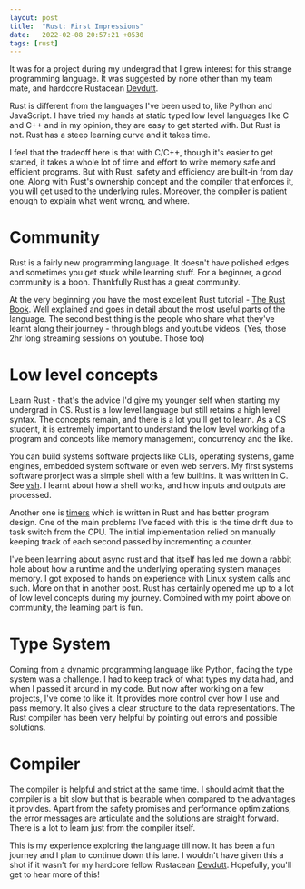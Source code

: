 ```yaml
---
layout: post
title:  "Rust: First Impressions"
date:   2022-02-08 20:57:21 +0530
tags: [rust]
---
```


It was for a project during my undergrad that I grew interest for this strange programming language. It was suggested by none other than my team mate, and hardcore Rustacean [Devdutt](https://twitter.com/devShenoi).

Rust is different from the languages I've been used to, like Python and JavaScript. I have tried my hands at static typed low level languages like C and C++ and in my opinion, they are easy to get started with. But Rust is not. Rust has a steep learning curve and it takes time.

I feel that the tradeoff here is that with C/C++, though it's easier to get started, it takes a whole lot of time and effort to write memory safe and efficient programs. But with Rust, safety and efficiency are built-in from day one. Along with Rust's ownership concept and the compiler that enforces it, you will get used to the underlying rules. Moreover, the compiler is patient enough to explain what went wrong, and where.

# Community
Rust is a fairly new programming language. It doesn't have polished edges and sometimes you get stuck while learning stuff. For a beginner, a good community is a boon. Thankfully Rust has a great community. 

At the very beginning you have the most excellent Rust tutorial - [The Rust Book](https://doc.rust-lang.org/book/). Well explained and goes in detail about the most useful parts of the language. The second best thing is the people who share what they've learnt along their journey - through blogs and youtube videos. (Yes, those 2hr long streaming sessions on youtube. Those too)

# Low level concepts
Learn Rust - that's the advice I'd give my younger self when starting my undergrad in CS. Rust is a low level language but still retains a high level syntax. The concepts remain, and there is a lot you'll get to learn. As a CS student, it is extremely important to understand the low level working of a program and concepts like memory management, concurrency and the like.

You can build systems software projects like CLIs, operating systems, game engines, embedded system software or even web servers. My first systems software prorject was a simple shell with a few builtins. It was written in C. See [vsh](https://github.com/123benr/vsh). I learnt about how a shell works, and how inputs and outputs are processed.

Another one is [timers](https://github.com/123benr/timers) which is written in Rust and has better program design. One of the main problems I've faced with this is the time drift due to task switch from the CPU. The initial implementation relied on manually keeping track of each second passed by incrementing a counter.

I've been learning about async rust and that itself has led me down a rabbit hole about how a runtime and the underlying operating system manages memory. I got exposed to hands on experience with Linux system calls and such. More on that in another post. Rust has certainly opened me up to a lot of low level concepts during my journey. Combined with my point above on community, the learning part is fun.

# Type System
Coming from a dynamic programming language like Python, facing the type system was a challenge. I had to keep track of what types my data had, and when I passed it around in my code. But now after working on a few projects, I've come to like it. It provides more control over how I use and pass memory. It also gives a clear structure to the data representations. The Rust compiler has been very helpful by pointing out errors and possible solutions.

# Compiler
The compiler is helpful and strict at the same time. I should admit that the compiler is a bit slow but that is bearable when compared to the advantages it provides. Apart from the safety promises and performance optimizations, the error messages are articulate and the solutions are straight forward. There is a lot to learn just from the compiler itself.

This is my experience exploring the language till now. It has been a fun journey and I plan to continue down this lane. I wouldn't have given this a shot if it wasn't for my hardcore fellow Rustacean [Devdutt](https://twitter.com/devShenoi). Hopefully, you'll get to hear more of this!